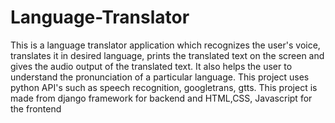 # Language-Translator
This is a language translator application which recognizes the user's voice, translates it in desired language, prints the translated text on the screen and gives the audio output of the translated text. It also helps the user to understand the pronunciation of a particular language. This project uses python API's such as speech recognition, googletrans, gtts. This project is made from django framework for backend and HTML,CSS, Javascript for the frontend
